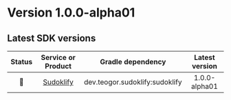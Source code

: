 [//]: # (This file was automatically generated - do not edit)

# Version 1.0.0-alpha01

## Latest SDK versions

| Status |            Service or Product             |       Gradle dependency        | Latest version |
|:------:|:-----------------------------------------:|:------------------------------:|:--------------:|
|   🧪   | [Sudoklify](../../../reference/sudoklify) | dev.teogor.sudoklify:sudoklify | 1.0.0-alpha01  |
